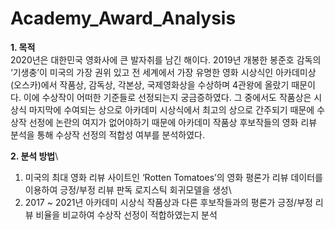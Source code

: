 # Academy_Award_Analysis

**1.	목적**\
2020년은 대한민국 영화사에 큰 발자취를 남긴 해이다. 2019년 개봉한 봉준호 감독의 ‘기생충’이 미국의 가장 권위 있고 전 세계에서 가장 유명한 영화 시상식인 아카데미상(오스카)에서 작품상, 감독상, 각본상, 국제영화상을 수상하며 4관왕에 올랐기 때문이다. 이에 수상작이 어떠한 기준들로 선정되는지 궁금증하였다. 그 중에서도 작품상은 시상식 마지막에 수여되는 상으로 아카데미 시상식에서 최고의 상으로 간주되기 때문에 수상작 선정에 논란의 여지가 없어야하기 때문에 아카데미 작품상 후보작들의 영화 리뷰 분석을 통해 수상작 선정의 적합성 여부를 분석하였다.

**2.	분석 방법**\
1) 미국의 최대 영화 리뷰 사이트인 ‘Rotten Tomatoes’의 영화 평론가 리뷰 데이터를 이용하여 긍정/부정 리뷰 판독 로지스틱 회귀모델을 생성\
2) 2017 ~ 2021년 아카데미 시상식 작품상과 다른 후보작들과의 평론가 긍정/부정 리뷰 비율을 비교하여 수상작 선정이 적합하였는지 분석

